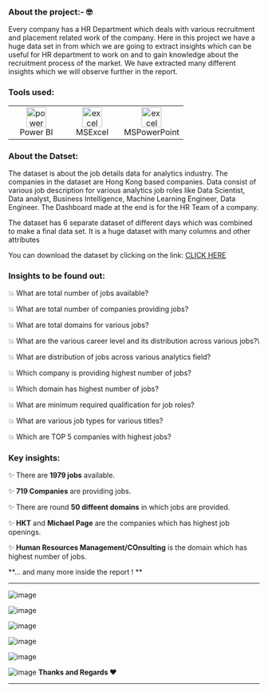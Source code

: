 
### About the project:- 🤓
Every company has a HR Department which deals with various recruitment and placement related work of the company. Here in this project we have a huge data set in from which we are going to extract insights which can be useful for HR department to work on and to gain knowledge about the recruitment process of the market. We have extracted many different insights which we will observe further in the report.

### Tools used:
<table align="center">
  <tr>
    <td align="center" width="96">
     <a href="#" target="_blank">
      <img loading="lazy" src="https://www.vectorlogo.zone/logos/microsoft_powerbi/microsoft_powerbi-icon.svg" alt="power-bi" width="40" height="40"/>
    </a>
    <br/>Power BI
   </td>
   <td align="center" width="96">
    <a href="#" target="_blank"> 
     <img loading="lazy" src="https://webobjects2.cdw.com/is/image/CDW/5300125?$product-main$" alt="excel" width="40" height="40"/>
    </a>
    <br/>MSExcel
   </td>
   <td align="center" width="96">
      <a href="#">
        <a href="https://www.python.org" target="_blank"> <img loading="lazy" src="https://i.pcmag.com/imagery/reviews/00InVWTsLrQWxxCpsQMKFcl-5.1569482071.fit_scale.size_760x427.jpg" alt="excel" width="40" height="40"/>
      </a>
      <br>MSPowerPoint
    </td>
  </tr>
</table>

### About the Datset:
The dataset is about the job details data for analytics industry. The companies in the dataset are Hong Kong based companies. Data consist of various job description for various analytics job roles like Data Scientist, Data analyst, Business Intelligence, Machine Learning Engineer, Data Engineer. The Dashboard made at the end is for the HR Team of a company.

The dataset has 6 separate dataset of different days which was combined to make a final data set. It is a huge dataset with many columns and other attributes 

You can download the dataset by clicking on the link: <a href="https://drive.google.com/drive/folders/1cqRV7ZU0-KEjrQLnh4vFHXeP6nHJGMhn?usp=sharing">CLICK HERE</a>

### Insights to be found out:

💥 What are total number of jobs available?

💥 What are total number of companies providing jobs?

💥 What are total domains for various jobs?

💥 What are the various career level and its distribution across various jobs?\

💥 What are distribution of jobs across various analytics field?

💥 Which company is providing highest number of jobs?

💥 Which domain has highest number of jobs?

💥 What are minimum required qualification for job roles?

💥 What are various job types for various titles?

💥 Which are TOP 5 companies with highest jobs?

### Key insights:

✨ There are **1979 jobs** available.

✨ **719 Companies** are providing jobs.

✨ There are round **50 diffeent domains** in which jobs are provided.

✨ **HKT** and **Michael Page** are the companies which has highest job openings.

✨ **Human Resources Management/COnsulting** is the domain which has highest number of jobs.

**... and many more inside the report ! **

---

  
![image](https://user-images.githubusercontent.com/49811782/134735449-37494456-c8e5-446c-9499-d4fcae035309.png)

![image](https://user-images.githubusercontent.com/49811782/134735474-f89a82b7-0571-459a-a710-20d20414c351.png)

![image](https://user-images.githubusercontent.com/49811782/134735597-770f52d2-e9fc-4af4-86c0-b09a26089ed3.png)

![image](https://user-images.githubusercontent.com/49811782/134735609-2b2c5960-a0c4-4940-8089-31e030a3b931.png)

![image](https://user-images.githubusercontent.com/49811782/134735622-d7585991-10cf-4818-8687-3692855a4e9f.png)

![image](https://user-images.githubusercontent.com/49811782/134735631-736c2021-caff-463d-919b-4d63ffcbaa48.png)
**Thanks and Regards ❤**
<hr/>

